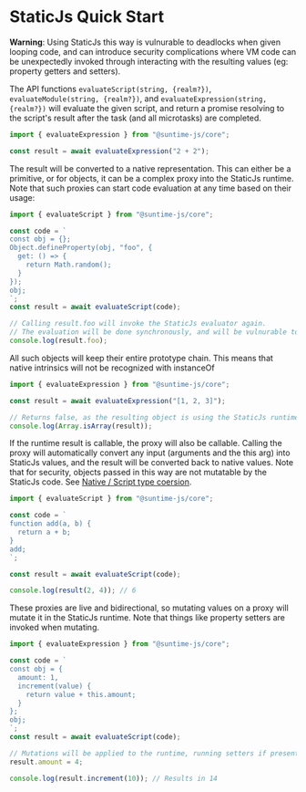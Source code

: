 # StaticJs Quick Start

**Warning**: Using StaticJs this way is vulnurable to deadlocks when given looping code, and can introduce security complications where VM code can be unexpectedly invoked through interacting with the resulting values (eg: property getters and setters).

The API functions `evaluateScript(string, {realm?})`, `evaluateModule(string, {realm?})`, and `evaluateExpression(string, {realm?})`
will evaluate the given script, and return a promise resolving to the script's result after the task (and all microtasks) are completed.

```ts
import { evaluateExpression } from "@suntime-js/core";

const result = await evaluateExpression("2 + 2");
```

The result will be converted to a native representation. This can either be a primitive, or for objects, it can be a complex proxy into the StaticJs runtime. Note that such proxies can start code evaluation at any time based on their usage:

```ts
import { evaluateScript } from "@suntime-js/core";

const code = `
const obj = {};
Object.defineProperty(obj, "foo", {
  get: () => {
    return Math.random();
  }
});
obj;
`;
const result = await evaluateScript(code);

// Calling result.foo will invoke the StaticJs evaluator again.
// The evaluation will be done synchronously, and will be vulnurable to deadlocks on infinite loops.
console.log(result.foo);
```

All such objects will keep their entire prototype chain. This means that native intrinsics will not be recognized with instanceOf

```ts
import { evaluateExpression } from "@suntime-js/core";

const result = await evaluateExpression("[1, 2, 3]");

// Returns false, as the resulting object is using the StaticJs runtime array prototype, and is not a native array.
console.log(Array.isArray(result));
```

If the runtime result is callable, the proxy will also be callable. Calling the proxy will automatically convert any input (arguments and the this arg) into StaticJs values, and the result will be converted back to native values.
Note that for security, objects passed in this way are not mutatable by the StaticJs code. See [Native / Script type coersion](#type-coersion-between-the-native-runtime-and-the-script-evaluation).

```ts
import { evaluateScript } from "@suntime-js/core";

const code = `
function add(a, b) {
  return a + b;
}
add;
`;

const result = await evaluateScript(code);

console.log(result(2, 4)); // 6
```

These proxies are live and bidirectional, so mutating values on a proxy will mutate it in the StaticJs runtime. Note that things like property setters are invoked when mutating.

```ts
import { evaluateExpression } from "@suntime-js/core";

const code = `
const obj = {
  amount: 1,
  increment(value) {
    return value + this.amount;
  }
};
obj;
`;
const result = await evaluateScript(code);

// Mutations will be applied to the runtime, running setters if present.
result.amount = 4;

console.log(result.increment(10)); // Results in 14
```
